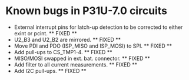 Known bugs in P31U-7.0 circuits
===============================

- External interrupt pins for latch-up detection to be corrected to either exint or pcint.  ** FIXED **
- U2_B3 and U2_B2 are mirrored. ** FIXED **
- Move PDI and PDO (ISP_MISO and ISP_MOSI) to SPI.  ** FIXED **
- Add pull-ups to CS_TMP1-4. ** FIXED **
- MISO/MOSI swapped in ext. bat. connector. ** FIXED **
- Add filter to all current measurements. ** FIXED **
- Add I2C pull-ups. ** FIXED **